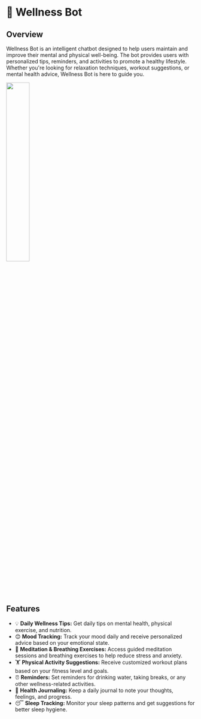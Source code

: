 # 🌱 Wellness Bot

## Overview

Wellness Bot is an intelligent chatbot designed to help users maintain and improve their mental and physical well-being. The bot provides users with personalized tips, reminders, and activities to promote a healthy lifestyle. Whether you're looking for relaxation techniques, workout suggestions, or mental health advice, Wellness Bot is here to guide you.

<img width="35%" src="https://media1.giphy.com/media/v1.Y2lkPTc5MGI3NjExdDZvY2dqaDA4OWJjMThpcjQ3bmt4b3dtOXE4OHZseXU3dW5hd3AzaiZlcD12MV9pbnRlcm5hbF9naWZfYnlfaWQmY3Q9Zw/oMg7wBHYhS3p5ER9y6/giphy.webp">

## Features

- 💡 **Daily Wellness Tips:** Get daily tips on mental health, physical exercise, and nutrition.
- 😊 **Mood Tracking:** Track your mood daily and receive personalized advice based on your emotional state.
- 🧘 **Meditation & Breathing Exercises:** Access guided meditation sessions and breathing exercises to help reduce stress and anxiety.
- 🏋️ **Physical Activity Suggestions:** Receive customized workout plans based on your fitness level and goals.
- ⏰ **Reminders:** Set reminders for drinking water, taking breaks, or any other wellness-related activities.
- 📓 **Health Journaling:** Keep a daily journal to note your thoughts, feelings, and progress.
- 😴 **Sleep Tracking:** Monitor your sleep patterns and get suggestions for better sleep hygiene.
